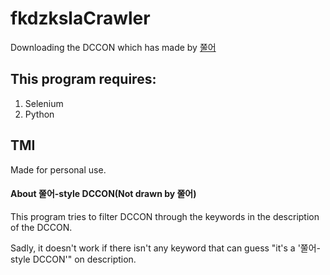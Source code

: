 # fkdzkslaCrawler
Downloading the DCCON which has made by [쭐어](https://blog.naver.com/fkdzksla)
## This program requires:
1. Selenium
2. Python
## TMI
Made for personal use.

#### About 쭐어-style DCCON(Not drawn by 쭐어)
This program tries to filter DCCON through the keywords in the description of the DCCON.

Sadly, it doesn't work if there isn't any keyword that can guess "it's a '쭐어-style DCCON'" on description.
